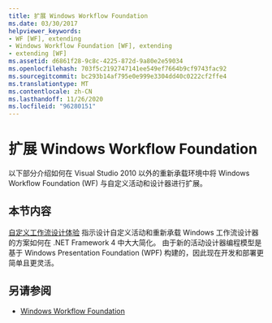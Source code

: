 ```yaml
---
title: 扩展 Windows Workflow Foundation
ms.date: 03/30/2017
helpviewer_keywords:
- WF [WF], extending
- Windows Workflow Foundation [WF], extending
- extending [WF]
ms.assetid: d6861f28-9c8c-4225-872d-9a80e2e59034
ms.openlocfilehash: 703f5c2192747141ee549ef7664b9cf9743fac92
ms.sourcegitcommit: bc293b14af795e0e999e3304dd40c0222cf2ffe4
ms.translationtype: MT
ms.contentlocale: zh-CN
ms.lasthandoff: 11/26/2020
ms.locfileid: "96280151"
---
```

# <a name="extending-windows-workflow-foundation"></a>扩展 Windows Workflow Foundation

以下部分介绍如何在 Visual Studio 2010 以外的重新承载环境中将 Windows Workflow Foundation (WF) 与自定义活动和设计器进行扩展。

## <a name="in-this-section"></a>本节内容

 [自定义工作流设计体验](customizing-the-workflow-design-experience.md) 指示设计自定义活动和重新承载 Windows 工作流设计器的方案如何在 .NET Framework 4 中大大简化。 由于新的活动设计器编程模型是基于 Windows Presentation Foundation (WPF) 构建的，因此现在开发和部署更简单且更灵活。

## <a name="see-also"></a>另请参阅

- [Windows Workflow Foundation](index.md)
